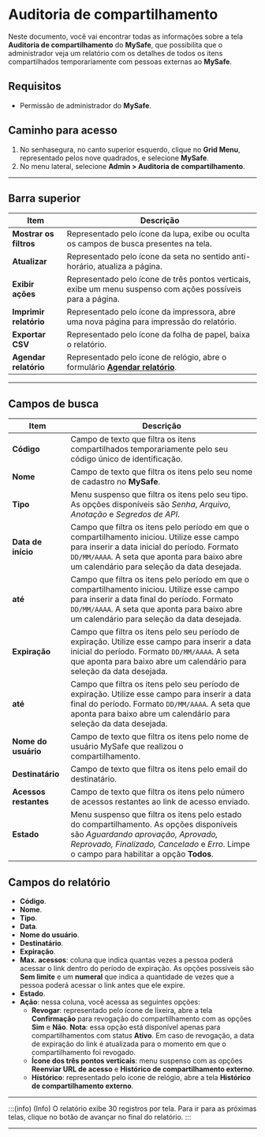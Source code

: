 # Auditoria de compartilhamento

Neste documento, você vai encontrar todas as informações sobre a tela **Auditoria de compartilhamento** do **MySafe**, que possibilita que o administrador veja um relatório com os detalhes de todos os itens compartilhados temporariamente com pessoas externas ao **MySafe**.

## Requisitos
* Permissão de administrador do **MySafe**.

## Caminho para acesso

1. No senhasegura, no canto superior esquerdo, clique no **Grid Menu**, representado pelos nove quadrados, e selecione **MySafe**.
2. No menu lateral, selecione **Admin > Auditoria de compartilhamento**.

---

## Barra superior

| **Item** | **Descrição** |
|------|-----|
| **Mostrar os filtros** | Representado pelo ícone da lupa, exibe ou oculta os campos de busca presentes na tela. |
| **Atualizar** | Representado pelo ícone da seta no sentido anti-horário, atualiza a página. |
| **Exibir ações** | Representado pelo ícone de três pontos verticais, exibe um menu suspenso com ações possíveis para a página. |
| **Imprimir relatório** | Representado pelo ícone da impressora, abre uma nova página para impressão do relatório. |
| **Exportar CSV** | Representado pelo ícone da folha de papel, baixa o relatório. |
| **Agendar relatório** | Representado pelo ícone de relógio, abre o formulário **[Agendar relatório](/v3-33/docs/pt/general-information-how-to-issue-download-and-schedule-device-reports)**. |

---

## Campos de busca

| **Item** | **Descrição** |
|------|-----|
| **Código** | Campo de texto que filtra os itens compartilhados temporariamente pelo seu código único de identificação. |
| **Nome** | Campo de texto que filtra os itens pelo seu nome de cadastro no **MySafe**. |
| **Tipo** | Menu suspenso que filtra os itens pelo seu tipo. As opções disponíveis são *Senha*, *Arquivo*, *Anotação* e *Segredos de API*. |
| **Data de início** | Campo que filtra os itens pelo período em que o compartilhamento iniciou. Utilize esse campo para inserir a data inicial do período. Formato `DD/MM/AAAA`. A seta que aponta para baixo abre um calendário para seleção da data desejada. |
| **até** | Campo que filtra os itens pelo período em que o compartilhamento iniciou. Utilize esse campo para inserir a data final do período. Formato  `DD/MM/AAAA`. A seta que aponta para baixo abre um calendário para seleção da data desejada. |
| **Expiração** | Campo que filtra os itens pelo seu período de expiração. Utilize esse campo para inserir a data inicial do período. Formato  `DD/MM/AAAA`. A seta que aponta para baixo abre um calendário para seleção da data desejada. |
| **até** | Campo que filtra os itens pelo seu período de expiração. Utilize esse campo para inserir a data final do período. Formato  `DD/MM/AAAA`. A seta que aponta para baixo abre um calendário para seleção da data desejada. |
| **Nome do usuário** | Campo de texto que filtra os itens pelo nome de usuário MySafe que realizou o compartilhamento. |
| **Destinatário** | Campo de texto que filtra os itens pelo email do destinatário. |
| **Acessos restantes** | Campo de texto que filtra os itens pelo número de acessos restantes ao link de acesso enviado. |
| **Estado** | Menu suspenso que filtra os itens pelo estado do compartilhamento. As opções disponíveis são *Aguardando aprovação, Aprovado, Reprovado, Finalizado, Cancelado* e *Erro*. Limpe o campo para habilitar a opção **Todos**. |



## Campos do relatório

- **Código**.
- **Nome**.
- **Tipo**.
- **Data**.
- **Nome do usuário**.
- **Destinatário**.
- **Expiração**.
- **Max. acessos**: coluna que indica quantas vezes a pessoa poderá acessar o link dentro do período de expiração. As opções possíveis são **Sem limite** e um **numeral** que indica a quantidade de vezes que a pessoa poderá acessar o link antes que ele expire.
- **Estado**.
- **Ação**: nessa coluna, você acessa as seguintes opções:
  - **Revogar**: representado pelo ícone de lixeira, abre a tela **Confirmação** para revogação do compartilhamento com as opções **Sim** e **Não**. 
**Nota**: essa opção está disponível apenas para compartilhamentos com status **Ativo**. Em caso de revogação, a data de expiração do link é atualizada para o momento em que o compartilhamento foi revogado.
  - **Ícone dos três pontos verticais**: menu suspenso com as opções **Reenviar URL de acesso** e **Histórico de compartilhamento externo**.
  - **Histórico**: representado pelo ícone de relógio, abre a tela **Histórico de compartilhamento externo**.

---


:::(info) (Info)
O relatório exibe 30 registros por tela. Para ir para as próximas telas, clique no botão de avançar no final do relatório.
:::

---